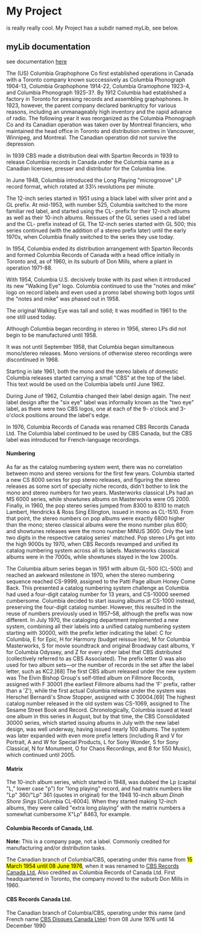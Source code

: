 # My Project
is really really cool. My Project has a subdir named myLib, see below.

## myLib documentation
see documentation [here](Test.md)

The (US) Columbia Graphophone Co first established operations in Canada with a Toronto company known succcessively as Columbia Phonograph 1904-13, Columbia Graphophone 1914-22, Columbia Gramophone 1923-4, and Columbia Phonograph 1925-3?. By 1912 Columbia had established a factory in Toronto for pressing records and assembling graphophones. In 1923, however, the parent company declared bankruptcy for various reasons, including an unmanageably high inventory and the rapid advance of radio. The following year it was reorganized as the Columbia Phonograph Co and its Canadian operation was taken over by Montreal financiers, who maintained the head office in Toronto and distribution centres in Vancouver, Winnipeg, and Montreal. The Canadian operation did not survive the depression.



In 1939 CBS made a distribution deal with Sparton Records in 1939 to release Columbia records in Canada under the Columbia name as a Canadian licensee, presser and distributor for the Columbia line.

In June 1948, Columbia introduced the Long Playing "microgroove" LP record format, which rotated at 33⅓ revolutions per minute.

The 12-inch series started in 1951 using a black label with silver print and a GL prefix. At mid-1953, with number 525, Columbia switched to the more familiar red label, and started using the CL- prefix for their 12-inch albums as well as their 10-inch albums. Reissues of the GL series used a red label and the CL- prefix instead of GL The 12-inch series started with GL 500; this series continued (with the addition of a stereo prefix later) until the early 1970s, when Columbia finally switched to the series they use today.

In 1954, Columbia ended its distribution arrangement with Sparton Records and formed Columbia Records of Canada with a head office initially in Toronto and, as of 1960, in its suburb of Don Mills, where a plant in operation 1971-88.

With 1954, Columbia U.S. decisively broke with its past when it introduced its new "Walking Eye" logo. Columbia continued to use the "notes and mike" logo on record labels and even used a promo label showing both logos until the "notes and mike" was phased out in 1958.

The original Walking Eye was tall and solid; it was modified in 1961 to the one still used today.

Although Columbia began recording in stereo in 1956, stereo LPs did not begin to be manufactured until 1958.

It was not until September 1958, that Columbia began simultaneous mono/stereo releases. Mono versions of otherwise stereo recordings were discontinued in 1968.

Starting in late 1961, both the mono and the stereo labels of domestic Columbia releases started carrying a small "CBS" at the top of the label. This text would be used on the Columbia labels until June 1962.

During June of 1962, Columbia changed their label design again. The next label design after the "six eye" label was informally known as the "two eye" label, as there were two CBS logos, one at each of the 9- o'clock and 3-o'clock positions around the label's edge.

In 1976, Columbia Records of Canada was renamed CBS Records Canada Ltd. The Columbia label continued to be used by CBS Canada, but the CBS label was introduced for French-language recordings.

#### Numbering
As far as the catalog numbering system went, there was no correlation between mono and stereo versions for the first few years. Columbia started a new CS 8000 series for pop stereo releases, and figuring the stereo releases as some sort of specialty niche records, didn't bother to link the mono and stereo numbers for two years. Masterworks classical LPs had an MS 6000 series, while showtunes albums on Masterworks were OS 2000. Finally, in 1960, the pop stereo series jumped from 8300 to 8310 to match Lambert, Hendricks & Ross Sing Ellington, issued in mono as CL-1510. From that point, the stereo numbers on pop albums were exactly 6800 higher than the mono; stereo classical albums were the mono number plus 600; and showtunes releases were the mono number MINUS 3600. Only the last two digits in the respective catalog series' matched. Pop stereo LPs got into the high 9000s by 1970, when CBS Records revamped and unified its catalog numbering system across all its labels. Masterworks classical albums were in the 7000s, while showtunes stayed in the low 2000s.

The Columbia album series began in 1951 with album GL-500 (CL-500) and reached an awkward milestone in 1970, when the stereo numbering sequence reached CS-9999, assigned to the Patti Page album Honey Come Back. This presented a catalog numbering system challenge as Columbia had used a four-digit catalog number for 13 years, and CS-10000 seemed cumbersome. Columbia decided to start issuing albums at CS-1000 instead, preserving the four-digit catalog number. However, this resulted in the reuse of numbers previously used in 1957–58, although the prefix was now different. In July 1970, the cataloging department implemented a new system, combining all their labels into a unified catalog numbering system starting with 30000, with the prefix letter indicating the label: C for Columbia, E for Epic, H for Harmony (budget reissue line), M for Columbia Masterworks, S for movie soundtrack and original Broadway cast albums, Y for Columbia Odyssey, and Z for every other label that CBS distributed (collectively referred to as CBS Associated). The prefix letter G was also used for two album sets—or the number of records in the set after the label letter, such as KC2.[68] The first CBS album released under the new system was The Elvin Bishop Group's self-titled album on Fillmore Records, assigned with F 30001 (the earliest Fillmore albums had the 'F' prefix, rather than a 'Z'), while the first actual Columbia release under the system was Herschel Bernardi's Show Stopper, assigned with C 30004.[69] The highest catalog number released in the old system was CS-1069, assigned to The Sesame Street Book and Record. Chronologically, Columbia issued at least one album in this series in August, but by that time, the CBS Consolidated 30000 series, which started issuing albums in July with the new label design, was well underway, having issued nearly 100 albums. The system was later expanded with even more prefix letters (including R and V for Portrait, A and W for Special Products, L for Sony Wonder, S for Sony Classical, N for Monument, O for Chaos Recordings, and B for 550 Music), which continued until 2005.

#### Matrix
The 10-inch album series, which started in 1948, was dubbed the Lp (capital "L," lower case "p") for "long playing" record, and had matrix numbers like "Lp" 360/"Lp" 361 (quotes in original) for the 1948 10-inch album _Dinah Shore Sings_ [Columbia CL-6004]. When they started making 12-inch albums, they were called "extra long playing" with the matrix numbers a somewhat cumbersome X"Lp" 8463, for example.

#### Columbia Records of Canada, Ltd.

**Note:** This is a company page, not a label. Commonly credited for manufacturing and/or distribution tasks.

The Canadian branch of Columbia/CBS, operating under this name from <mark>15 March 1954 until 08 June 1976</mark>, when it was renamed to  [CBS Records Canada Ltd.](https://www.discogs.com/label/138683)  Also credited as Columbia Records of Canada Ltd. First headquartered in Toronto, the company moved to the suburb Don Mills in 1960.

#### CBS Records Canada Ltd.

The Canadian branch of Columbia/CBS, operating under this name (and French name [CBS Disques Canada Ltée](https://www.discogs.com/label/728412)) from 08 June 1976 until 14 December 1990
